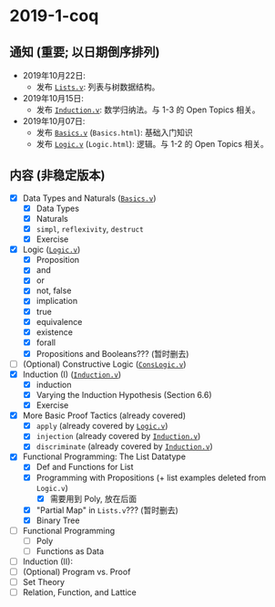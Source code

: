 # 2019-1-coq

## 通知 (重要; 以日期倒序排列)
- 2019年10月22日: 
  - 发布 [`Lists.v`](https://github.com/hengxin/problem-solving-class-coq/blob/master/2019-1-coq/Lists.v):
    列表与树数据结构。
- 2019年10月15日: 
  - 发布 
    [`Induction.v`](https://github.com/hengxin/problem-solving-class-coq/blob/master/2019-1-coq/Induction.v):
    数学归纳法。与 1-3 的 Open Topics 相关。
- 2019年10月07日: 
  - 发布 [`Basics.v`](https://github.com/hengxin/problem-solving-class-coq/blob/master/2019-1-coq/Basics.v)
	(`Basics.html`): 基础入门知识 
  - 发布 [`Logic.v`](https://github.com/hengxin/problem-solving-class-coq/blob/master/2019-1-coq/Logic.v) 
	(`Logic.html`): 逻辑。与 1-2 的 Open Topics 相关。
 
## 内容 (非稳定版本)
- [x] Data Types and Naturals ([`Basics.v`](https://github.com/hengxin/problem-solving-class-coq/blob/master/2019-1-coq/Basics.v))
  - [x] Data Types
  - [x] Naturals
  - [x] `simpl`, `reflexivity`, `destruct`
  - [x] Exercise
- [x] Logic ([`Logic.v`](https://github.com/hengxin/problem-solving-class-coq/blob/master/2019-1-coq/Logic.v))
  - [x] Proposition
  - [x] and
  - [x] or
  - [x] not, false
  - [x] implication
  - [x] true
  - [x] equivalence
  - [x] existence
  - [x] forall
  - [x] Propositions and Booleans??? (暂时删去)
- [ ] (Optional) Constructive Logic ([`ConsLogic.v`](https://github.com/hengxin/problem-solving-class-coq/blob/master/2019-1-coq/ConsLogic.v))
- [x] Induction (I) ([`Induction.v`](https://github.com/hengxin/problem-solving-class-coq/blob/master/2019-1-coq/Induction.v))
  - [x] induction
  - [x] Varying the Induction Hypothesis (Section 6.6)
  - [x] Exercise
- [x] More Basic Proof Tactics (already covered)
  - [x] `apply` (already covered by [`Logic.v`](https://github.com/hengxin/problem-solving-class-coq/blob/master/2019-1-coq/Logic.v))
  - [x] `injection` (already covered by [`Induction.v`](https://github.com/hengxin/problem-solving-class-coq/blob/master/2019-1-coq/Induction.v))
  - [x] `discriminate` (already covered by [`Induction.v`](https://github.com/hengxin/problem-solving-class-coq/blob/master/2019-1-coq/Induction.v))
- [x] Functional Programming: The List Datatype
  - [x] Def and Functions for List
  - [x] Programming with Propositions (+ list examples deleted from `Logic.v`)
    - [x] 需要用到 Poly, 放在后面
  - [x] "Partial Map" in `Lists.v`??? (暂时删去)
  - [x] Binary Tree
- [ ] Functional Programming
  - [ ] Poly
  - [ ] Functions as Data
- [ ] Induction (II): 
- [ ] (Optional) Program vs. Proof 
- [ ] Set Theory
- [ ] Relation, Function, and Lattice